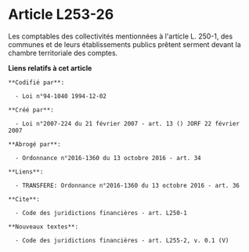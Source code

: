# Article L253-26

Les comptables des collectivités mentionnées à l'article L. 250-1, des communes et de leurs établissements publics prêtent
serment devant la chambre territoriale des comptes.

**Liens relatifs à cet article**

	**Codifié par**:

	  - Loi n°94-1040 1994-12-02

	**Créé par**:

	  - Loi n°2007-224 du 21 février 2007 - art. 13 () JORF 22 février 2007

	**Abrogé par**:

	  - Ordonnance n°2016-1360 du 13 octobre 2016 - art. 34

	**Liens**:

	  - TRANSFERE: Ordonnance n°2016-1360 du 13 octobre 2016 - art. 36

	**Cite**:

	  - Code des juridictions financières - art. L250-1

	**Nouveaux textes**:

	  - Code des juridictions financières - art. L255-2, v. 0.1 (V)
